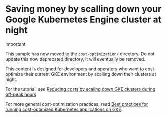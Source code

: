 # Saving money by scalling down your Google Kubernetes Engine cluster at night

> [!IMPORTANT]  
> This sample has now moved to the `cost-optimization/` directory.
> Do not update this now deprecated directory, it will eventually be removed.

This content is designed for developers and operators who want to cost-optimize their current GKE environment by scalling down their clusters at night. 

For the tutorial, see [Reducing costs by scaling down GKE clusters during off-peak hours](https://cloud.google.com/architecture/reducing-costs-by-scaling-down-gke-off-hours)

For more general cost-optimization practices, read [Best practices for running cost-optimized Kubernetes applications on GKE](https://cloud.google.com/solutions/best-practices-for-running-cost-effective-kubernetes-applications-on-gke).

